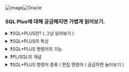 ![image](https://github.com/user-attachments/assets/32d48733-cece-4cb6-9fa8-e0c3ce4bc772)![Oracle](https://img.shields.io/badge/Oracle-F80000?style=for-the-badge&logo=oracle&logoColor=white)

<h3>SQL Plus에 대해 궁금해지면 가볍게 읽어보기.</h3>

<details>
<summary>❓SQL*PLUS란? ( 그냥 읽어보기 ) </summary>

>"오라클 데이터베이스에 접속하기 위해 클라이언트에서 실행되는 오라클 툴. SQL 및 PL/SQL 블록 실행과 관련된 명령어를 가지고 있고 SQL 버퍼(buffer)라는 임시 기억장소에 최근 실행된 SQL문, PL/SQL문이 저장된다."

</details>

<details>
<summary>❓SQL*PLUS의 특성 </summary>

>"모든 명령어는 엔터(Enter)에 의해 끝나고, 명령어 끝에 ;은 붙여도 되고 안 붙여도 된다. SQL 버퍼 내용을 편집, 실행, 삭제, 출력할 수 있는 명령어는 있지만 SQL*Plus 명령어는 저장되지 않는다."

</details>

<details>
<summary>❓SQL*PLUS 명령어의 기능 </summary>

>"테이블 구조 출력, SQL 버퍼 내의 SQL, PL/SQL 명령문 편집, 명령문 파일로 저장, 디스크에 기억된 SQL 파일 실행, SQL 파일을 버퍼에 저장."

</details>

<details>
<summary>❓PL/SQL의 개념</summary>

>"PL/SQL(Procedural Language/SQL)은 오라클 환경에서만 실행되는 절차적인 데이터베이스 언어이다. 프로그램의 형태를 갖고, 이를 블록(block)이라 부르고 선언절, 실행절, 예외처리절로 구분하여 작성함."
![image](https://github.com/user-attachments/assets/dbb09391-9b32-486a-8526-b5c05cf318a2)

</details>

<details>
<summary>❓SQL*PLUS 명령어 종류 / 편집 명령어 ( 궁금하면 눌러보기 ) </summary>

>"테이블 구조 출력, SQL 버퍼 내의 SQL, PL/SQL 명령문 편집, 명령문 파일로 저장, 디스크에 기억된 SQL 파일 실행, SQL 파일을 버퍼에 저장."
![image](https://github.com/user-attachments/assets/e0e7e84d-7c34-4d25-9f07-122cc3cc1c3f)
>![image](https://github.com/user-attachments/assets/d0129260-7a6e-49b9-b413-77aeca4204aa)


</details>

